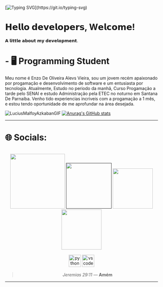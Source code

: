 [![Typing SVG](https://readme-typing-svg.herokuapp.com?font=Poppins&width=650&height=30&lines=print(+%22Olá+Progamadores(as)!++Bem+Vindos+Ao+Meu+Git+Hub%22+))](https://git.io/typing-svg)
# 𝗛𝗲𝗹𝗹𝗼 𝗱𝗲𝘃𝗲𝗹𝗼𝗽𝗲𝗿𝘀, W𝗲𝗹𝗰𝗼𝗺𝗲!

𝗔 𝗹𝗶𝘁𝘁𝗹𝗲 𝗮𝗯𝗼𝘂𝘁 𝗺𝘆 𝗱𝗲𝘃𝗲𝗹𝗼𝗽𝗺𝗲𝗻𝘁.
 # - 🖥️ Programming Student
Meu nome é Enzo De Oliveira Alevs Vieira, sou um jovem recém apaixonado por progamação e desenvolvimento de software e um entusiasta por tecnologia.
Atualmente, Estudo no periodo da manhã, Curso Progamação a tarde pelo SENAI e estudo Administração pela ETEC no noturno em Santana De Parnaíba.
Venho tido experiencias incriveis com a progamação a 1 mês, e estou tendo oportunidade de me aprofundar na área desejada.


![LuciusMalfoyAzkabanGIF](https://github.com/user-attachments/assets/222d647e-1b43-4da7-9378-97c8daf7b065) [![Anurag's GitHub stats](https://github-readme-stats.vercel.app/api?username=anuraghazra)](https://github.com/EnzoAlvesVieira/github-readme-stats)



 ---






# 🌐 Socials:
<br>
 <div align="center">
    <a href="https://www.instagram.com/enzoalves4" target="_blank"><img src="https://img.shields.io/badge/-Instagram-%23E4405F?style=for-the-badge&logo=instagram&logoColor=white" width = "180" target="_blank"></a>
    <a href="" target="_blank"><img src="https://img.shields.io/badge/Discord-7289DA?style=for-the-badge&logo=discord&logoColor=white" width = "150" target="_blank"></a> 
    <a href = "enzo.protech@gmail.com"><img src="https://img.shields.io/badge/-Gmail-%23333?style=for-the-badge&logo=gmail&logoColor=white"  width = "132" target="_blank"></a>
    <a href="https://www.linkedin.com/in/enzo-oliveira-692a5b2b1/" target="_blank"><img src="https://img.shields.io/badge/-LinkedIn-%230077B5?style=for-the-badge&logo=linkedin&logoColor=white" width = "132" target="_blank"></a> 
  </div>
<br>

<div align="center">
<img src="https://cdn.jsdelivr.net/gh/devicons/devicon/icons/python/python-original.svg" height="40" alt="python logo"  />
 <img src="https://cdn.jsdelivr.net/gh/devicons/devicon/icons/vscode/vscode-original.svg" height="40" alt="vscode logo"  />





> _Jeremias 29:11_
> — **Amém**
****

